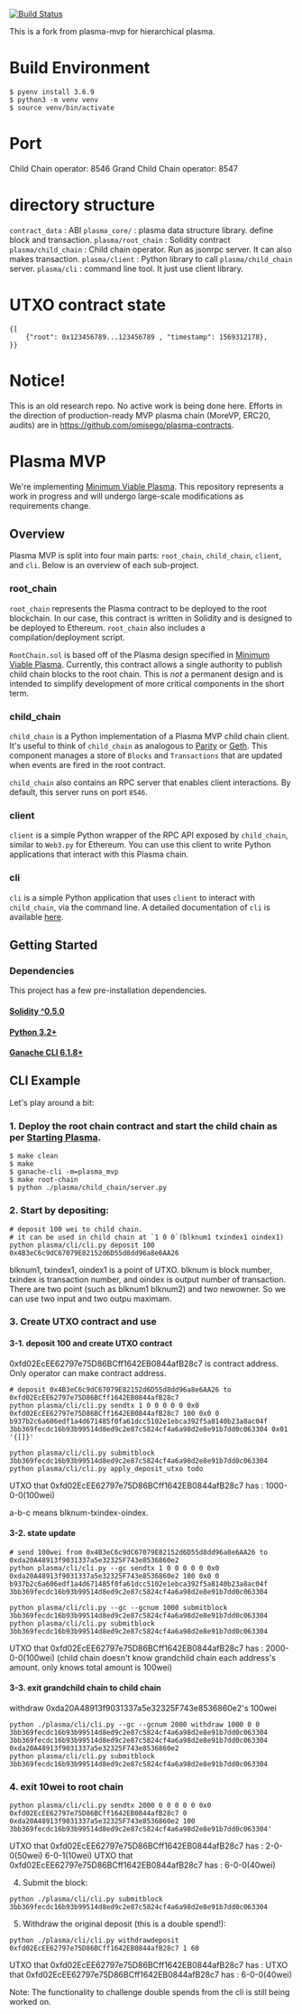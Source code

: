 [![Build Status](https://travis-ci.org/onokatio/plasma-mvp.svg?branch=master)](https://travis-ci.org/onokatio/plasma-mvp)

This is a fork from plasma-mvp for hierarchical plasma.

# Build Environment

```
$ pyenv install 3.6.9
$ python3 -m venv venv
$ source venv/bin/activate
```


# Port

Child Chain operator: 8546
Grand Child Chain operator: 8547

# directory structure

`contract_data` : ABI
`plasma_core/` : plasma data structure library. define block and transaction.
`plasma/root_chain` : Solidity contract
`plasma/child_chain` : Child chain operator. Run as jsonrpc server. It can also makes transaction.
`plasma/client` : Python library to call `plasma/child_chain` server.
`plasma/cli` : command line tool. It just use client library.

# UTXO contract state

```
{[
	{"root": 0x123456789...123456789 , "timestamp": 1569312178},
}}
```

# Notice!
This is an old research repo. No active work is being done here. Efforts in the direction of production-ready MVP plasma chain (MoreVP, ERC20, audits) are in https://github.com/omisego/plasma-contracts.

# Plasma MVP

We're implementing [Minimum Viable Plasma](https://ethresear.ch/t/minimal-viable-plasma/426). This repository represents a work in progress and will undergo large-scale modifications as requirements change.

## Overview

Plasma MVP is split into four main parts: `root_chain`, `child_chain`, `client`, and `cli`. Below is an overview of each sub-project.

### root_chain

`root_chain` represents the Plasma contract to be deployed to the root blockchain. In our case, this contract is written in Solidity and is designed to be deployed to Ethereum. `root_chain` also includes a compilation/deployment script.

`RootChain.sol` is based off of the Plasma design specified in [Minimum Viable Plasma](https://ethresear.ch/t/minimal-viable-plasma/426). Currently, this contract allows a single authority to publish child chain blocks to the root chain. This is *not* a permanent design and is intended to simplify development of more critical components in the short term.

### child_chain

`child_chain` is a Python implementation of a Plasma MVP child chain client. It's useful to think of `child_chain` as analogous to [Parity](https://www.parity.io) or [Geth](https://geth.ethereum.org). This component manages a store of `Blocks` and `Transactions` that are updated when events are fired in the root contract.

`child_chain` also contains an RPC server that enables client interactions. By default, this server runs on port `8546`.

### client

`client` is a simple Python wrapper of the RPC API exposed by `child_chain`, similar to `Web3.py` for Ethereum. You can use this client to write Python applications that interact with this Plasma chain.

### cli

`cli` is a simple Python application that uses `client` to interact with `child_chain`, via the command line. A detailed documentation of `cli` is available [here](#cli-documentation).

## Getting Started

### Dependencies

This project has a few pre-installation dependencies.

#### [Solidity ^0.5.0](https://solidity.readthedocs.io/en/latest/installing-solidity.html)

#### [Python 3.2+](https://www.python.org/downloads/)

#### [Ganache CLI 6.1.8+](https://github.com/trufflesuite/ganache-cli)

## CLI Example

Let's play around a bit:

### 1. Deploy the root chain contract and start the child chain as per [Starting Plasma](#starting-plasma).
```
$ make clean
$ make
$ ganache-cli -m=plasma_mvp
$ make root-chain
$ python ./plasma/child_chain/server.py
```

### 2. Start by depositing:
```
# deposit 100 wei to child chain.
# it can be used in child chain at `1 0 0`(blknum1 txindex1 oindex1)
python plasma/cli/cli.py deposit 100 0x4B3eC6c9dC67079E82152d6D55d8dd96a8e6AA26
```

blknum1, txindex1, oindex1 is a point of UTXO. blknum is block number, txindex is transaction number, and oindex is output number of transaction.
There are two point (such as blknum1 blknum2) and two newowner. So we can use two input and two outpu maximam.

### 3. Create UTXO contract and use

#### 3-1. deposit 100 and create UTXO contract

0xfd02EcEE62797e75D86BCff1642EB0844afB28c7 is contract address.
Only operator can make contract address.

```
# deposit 0x4B3eC6c9dC67079E82152d6D55d8dd96a8e6AA26 to 0xfd02EcEE62797e75D86BCff1642EB0844afB28c7
python plasma/cli/cli.py sendtx 1 0 0 0 0 0 0x0 0xfd02EcEE62797e75D86BCff1642EB0844afB28c7 100 0x0 0 b937b2c6a606edf1a4d671485f0fa61dcc5102e1ebca392f5a8140b23a8ac04f 3bb369fecdc16b93b99514d8ed9c2e87c5824cf4a6a98d2e8e91b7dd0c063304 0x01 '{[]}'

python plasma/cli/cli.py submitblock 3bb369fecdc16b93b99514d8ed9c2e87c5824cf4a6a98d2e8e91b7dd0c063304
python plasma/cli/cli.py apply_deposit_utxo todo
```

UTXO that 0xfd02EcEE62797e75D86BCff1642EB0844afB28c7 has : 1000-0-0(100wei)

a-b-c means blknum-txindex-oindex.

#### 3-2. state update

```
# send 100wei from 0x4B3eC6c9dC67079E82152d6D55d8dd96a8e6AA26 to 0xda20A48913f9031337a5e32325F743e8536860e2
python plasma/cli/cli.py --gc sendtx 1 0 0 0 0 0 0x0 0xda20A48913f9031337a5e32325F743e8536860e2 100 0x0 0 b937b2c6a606edf1a4d671485f0fa61dcc5102e1ebca392f5a8140b23a8ac04f 3bb369fecdc16b93b99514d8ed9c2e87c5824cf4a6a98d2e8e91b7dd0c063304

python plasma/cli/cli.py --gc --gcnum 1000 submitblock 3bb369fecdc16b93b99514d8ed9c2e87c5824cf4a6a98d2e8e91b7dd0c063304
python plasma/cli/cli.py submitblock 3bb369fecdc16b93b99514d8ed9c2e87c5824cf4a6a98d2e8e91b7dd0c063304
```

UTXO that 0xfd02EcEE62797e75D86BCff1642EB0844afB28c7 has : 2000-0-0(100wei)
(child chain doesn't know grandchild chain each address's amount. only knows total amount is 100wei)

#### 3-3. exit grandchild chain to child chain

withdraw 0xda20A48913f9031337a5e32325F743e8536860e2's 100wei

```
python ./plasma/cli/cli.py --gc --gcnum 2000 withdraw 1000 0 0 3bb369fecdc16b93b99514d8ed9c2e87c5824cf4a6a98d2e8e91b7dd0c063304 3bb369fecdc16b93b99514d8ed9c2e87c5824cf4a6a98d2e8e91b7dd0c063304 0xda20A48913f9031337a5e32325F743e8536860e2
python plasma/cli/cli.py submitblock 3bb369fecdc16b93b99514d8ed9c2e87c5824cf4a6a98d2e8e91b7dd0c063304
```

### 4. exit 10wei to root chain

```
python plasma/cli/cli.py sendtx 2000 0 0 0 0 0 0x0 0xfd02EcEE62797e75D86BCff1642EB0844afB28c7 0 0xda20A48913f9031337a5e32325F743e8536860e2 100 3bb369fecdc16b93b99514d8ed9c2e87c5824cf4a6a98d2e8e91b7dd0c063304'
```

UTXO that 0xfd02EcEE62797e75D86BCff1642EB0844afB28c7 has : 2-0-0(50wei) 6-0-1(10wei)
UTXO that 0xfd02EcEE62797e75D86BCff1642EB0844afB28c7 has : 6-0-0(40wei)

4.  Submit the block:
```
python ./plasma/cli/cli.py submitblock 3bb369fecdc16b93b99514d8ed9c2e87c5824cf4a6a98d2e8e91b7dd0c063304
```

5. Withdraw the original deposit (this is a double spend!):

```
python ./plasma/cli/cli.py withdrawdeposit 0xfd02EcEE62797e75D86BCff1642EB0844afB28c7 1 60
```

UTXO that 0xfd02EcEE62797e75D86BCff1642EB0844afB28c7 has : 
UTXO that 0xfd02EcEE62797e75D86BCff1642EB0844afB28c7 has : 6-0-0(40wei)

Note: The functionality to challenge double spends from the cli is still being worked on.
